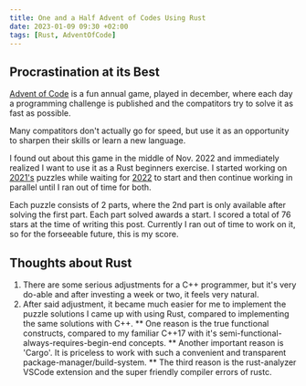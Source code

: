 ```yaml
---
title: One and a Half Advent of Codes Using Rust
date: 2023-01-09 09:30 +02:00
tags: [Rust, AdventOfCode]
---
```

## Procrastination at its Best

[Advent of Code](https://adventofcode.com/) is a fun annual game, played in december, where each day a programming challenge is published and the compatitors try to solve it as fast as possible.

Many compatitors don't actually go for speed, but use it as an opportunity to sharpen their skills or learn a new language.

I found out about this game in the middle of Nov. 2022 and immediately realized I want to use it as a Rust beginners exercise. I started working on [2021's](https://github.com/avivg/aoc-2021) puzzles while waiting for [2022](https://github.com/avivg/aoc-2022) to start and then continue working in parallel until I ran out of time for both.

Each puzzle consists of 2 parts, where the 2nd part is only available after solving the first part. Each part solved awards a start. I scored a total of 76 stars at the time of writing this post. Currently I ran out of time to work on it, so for the forseeable future, this is my score.

## Thoughts about Rust

1. There are some serious adjustments for a C++ programmer, but it's very do-able and after investing a week or two, it feels very natural.
2. After said adjustment, it became much easier for me to implement the puzzle solutions I came up with using Rust, compared to implementing the same solutions with C++.
** One reason is the true functional constructs, compared to my familiar C++17 with it's semi-functional-always-requires-begin-end concepts.
** Another important reason is 'Cargo'. It is priceless to work with such a convenient and transparent package-manager/build-system.
** The third reason is the rust-analyzer VSCode extension and the super friendly compiler errors of rustc.